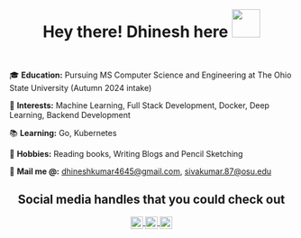  <br>
 
 <h1 align ="center"> Hey there! Dhinesh here <img src="https://github.com/TheDudeThatCode/TheDudeThatCode/blob/master/Assets/Hi.gif" width="50px"> </h1>
 
 <br>
 
 🎓 <b>Education:</b> Pursuing MS Computer Science and Engineering at The Ohio State University (Autumn 2024 intake)
 
 🤔 <b>Interests:</b> Machine Learning, Full Stack Development, Docker, Deep Learning, Backend Development
 
 📚 <b>Learning:</b> Go, Kubernetes
 
 🎨 <b>Hobbies:</b> Reading books, Writing Blogs and Pencil Sketching
 
 📜 <b>Mail me @:</b> dhineshkumar4645@gmail.com, sivakumar.87@osu.edu
 
 
 <h2 align = "center"> Social media handles that you could check out</h2>

 <p align="center">
  <a href="https://www.linkedin.com/in/dhinesh-kumar-04/">
    <img align="center" alt="Dhinesh's LinkedIn" width="22px" src="https://cdn.jsdelivr.net/npm/simple-icons@v3/icons/linkedin.svg" />
  </a>
  <a href="https://www.instagram.com/imdhinesh_/">
    <img align="center" alt="Dhinesh's Instagram" width="22px" src="https://cdn.jsdelivr.net/npm/simple-icons@v3/icons/instagram.svg" />
  </a>
  <a href="https://medium.com/@dhinesh_kumar">
    <img align="center" alt="Dhinesh's Medium" width="22px" src="https://cdn.jsdelivr.net/npm/simple-icons@v3/icons/medium.svg" />
  </a>
</p>
 

<!---
dhinesh04/dhinesh04 is a ✨ special ✨ repository because its `README.md` (this file) appears on your GitHub profile.
You can click the Preview link to take a look at your changes.
--->
